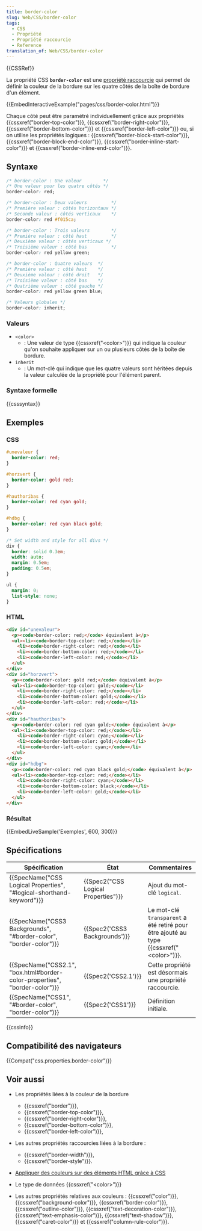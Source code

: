 ```yaml
---
title: border-color
slug: Web/CSS/border-color
tags:
  - CSS
  - Propriété
  - Propriété raccourcie
  - Reference
translation_of: Web/CSS/border-color
---
```

{{CSSRef}}

La propriété CSS **`border-color`** est une [propriété raccourcie](/fr/docs/Web/CSS/Propri%C3%A9t%C3%A9s_raccourcies) qui permet de définir la couleur de la bordure sur les quatre côtés de la boîte de bordure d'un élément.

{{EmbedInteractiveExample("pages/css/border-color.html")}}

Chaque côté peut être paramétré individuellement grâce aux propriétés {{cssxref("border-top-color")}}, {{cssxref("border-right-color")}}, {{cssxref("border-bottom-color")}} et {{cssxref("border-left-color")}} ou, si on utilise les propriétés logiques : {{cssxref("border-block-start-color")}}, {{cssxref("border-block-end-color")}}, {{cssxref("border-inline-start-color")}} et {{cssxref("border-inline-end-color")}}.

## Syntaxe

```css
/* border-color : Une valeur        */
/* Une valeur pour les quatre côtés */
border-color: red;

/* border-color : Deux valeurs         */
/* Première valeur : côtés horizontaux */
/* Seconde valeur : côtés verticaux    */
border-color: red #f015ca;

/* border-color : Trois valeurs        */
/* Première valeur : côté haut         */
/* Deuxième valeur : côtés verticaux */
/* Troisième valeur : côté bas         */
border-color: red yellow green;

/* border-color : Quatre valeurs  */
/* Première valeur : côté haut    */
/* Deuxième valeur : côté droit   */
/* Troisième valeur : côté bas    */
/* Quatrième valeur : côté gauche */
border-color: red yellow green blue;

/* Valeurs globales */
border-color: inherit;
```

### Valeurs

- `<color>`
  - : Une valeur de type {{cssxref("&lt;color&gt;")}} qui indique la couleur qu'on souhaite appliquer sur un ou plusieurs côtés de la boîte de bordure.
- `inherit`
  - : Un mot-clé qui indique que les quatre valeurs sont héritées depuis la valeur calculée de la propriété pour l'élément parent.

### Syntaxe formelle

{{csssyntax}}

## Exemples

### CSS

```css
#unevaleur {
  border-color: red;
}

#horzvert {
  border-color: gold red;
}

#hauthoribas {
  border-color: red cyan gold;
}

#hdbg {
  border-color: red cyan black gold;
}

/* Set width and style for all divs */
div {
  border: solid 0.3em;
  width: auto;
  margin: 0.5em;
  padding: 0.5em;
}

ul {
  margin: 0;
  list-style: none;
}
```

### HTML

```html
<div id="unevaleur">
  <p><code>border-color: red;</code> équivalent à</p>
  <ul><li><code>border-top-color: red;</code></li>
    <li><code>border-right-color: red;</code></li>
    <li><code>border-bottom-color: red;</code></li>
    <li><code>border-left-color: red;</code></li>
  </ul>
</div>
<div id="horzvert">
  <p><code>border-color: gold red;</code> équivalent à</p>
  <ul><li><code>border-top-color: gold;</code></li>
    <li><code>border-right-color: red;</code></li>
    <li><code>border-bottom-color: gold;</code></li>
    <li><code>border-left-color: red;</code></li>
  </ul>
</div>
<div id="hauthoribas">
  <p><code>border-color: red cyan gold;</code> équivalent à</p>
  <ul><li><code>border-top-color: red;</code></li>
    <li><code>border-right-color: cyan;</code></li>
    <li><code>border-bottom-color: gold;</code></li>
    <li><code>border-left-color: cyan;</code></li>
  </ul>
</div>
<div id="hdbg">
  <p><code>border-color: red cyan black gold;</code> équivalent à</p>
  <ul><li><code>border-top-color: red;</code></li>
    <li><code>border-right-color: cyan;</code></li>
    <li><code>border-bottom-color: black;</code></li>
    <li><code>border-left-color: gold;</code></li>
  </ul>
</div>
```

### Résultat

{{EmbedLiveSample('Exemples', 600, 300)}}

## Spécifications

| Spécification                                                                                        | État                                             | Commentaires                                                                                         |
| ---------------------------------------------------------------------------------------------------- | ------------------------------------------------ | ---------------------------------------------------------------------------------------------------- |
| {{SpecName("CSS Logical Properties", "#logical-shorthand-keyword")}}         | {{Spec2("CSS Logical Properties")}} | Ajout du mot-clé `logical`.                                                                          |
| {{SpecName("CSS3 Backgrounds", "#border-color", "border-color")}}             | {{Spec2('CSS3 Backgrounds')}}         | Le mot-clé `transparent` a été retiré pour être ajouté au type {{cssxref("&lt;color&gt;")}}. |
| {{SpecName("CSS2.1", "box.html#border-color-properties", "border-color")}} | {{Spec2('CSS2.1')}}                         | Cette propriété est désormais une propriété raccourcie.                                              |
| {{SpecName("CSS1", "#border-color", "border-color")}}                             | {{Spec2('CSS1')}}                         | Définition initiale.                                                                                 |

{{cssinfo}}

## Compatibilité des navigateurs

{{Compat("css.properties.border-color")}}

## Voir aussi

- Les propriétés liées à la couleur de la bordure

  - {{cssxref("border")}},
  - {{cssxref("border-top-color")}},
  - {{cssxref("border-right-color")}},
  - {{cssxref("border-bottom-color")}},
  - {{cssxref("border-left-color")}},

- Les autres propriétés raccourcies liées à la bordure :

  - {{cssxref("border-width")}},
  - {{cssxref("border-style")}}.

- [Appliquer des couleurs sur des éléments HTML grâce à CSS](/fr/docs/Web/HTML/Applying_color)
- Le type de données {{cssxref("&lt;color&gt;")}}
- Les autres propriétés relatives aux couleurs : {{cssxref("color")}}, {{cssxref("background-color")}}, {{cssxref("border-color")}}, {{cssxref("outline-color")}}, {{cssxref("text-decoration-color")}}, {{cssxref("text-emphasis-color")}}, {{cssxref("text-shadow")}}, {{cssxref("caret-color")}} et {{cssxref("column-rule-color")}}.
